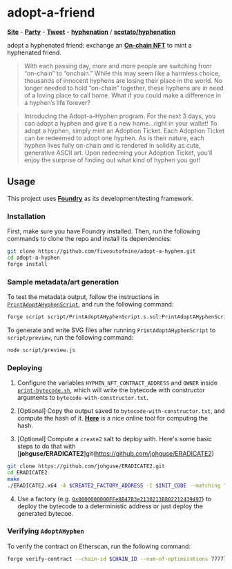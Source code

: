 # adopt-a-friend

[**Site**](https://partyvs.party/) - [**Party**](https://www.party.app/party/0x1c409297dd82167B6be3e79D4bF0B6f7a6ff0dB4) - [**Tweet**](https://twitter.com/prtyDAO/status/1674447750182719489) - [**hyphenation**](https://hyphenation.vercel.app) / [**scotato/hyphenation**](https://github.com/scotato/hyphenation)

adopt a hyphenated friend: exchange an [**On-chain NFT**](https://zora.co/collect/eth:0x73d24948fD946AE7F20EED63D7C0680eDfaF36f1) to mint a hyphenated friend.

> With each passing day, more and more people are switching from “on-chain” to “onchain.” While this may seem like a harmless choice, thousands of innocent hyphens are losing their place in the world. No longer needed to hold “on-chain” together, these hyphens are in need of a loving place to call home. What if you could make a difference in a hyphen’s life forever?

> Introducing the Adopt-a-Hyphen program. For the next 3 days, you can adopt a hyphen and give it a new home…right in your wallet! To adopt a hyphen, simply mint an Adoption Ticket. Each Adoption Ticket can be redeemed to adopt one hyphen. As is their nature, each hyphen lives fully on-chain and is rendered in solidity as cute, generative ASCII art. Upon redeeming your Adoption Ticket, you’ll enjoy the surprise of finding out what kind of hyphen you got!

## Usage

This project uses [**Foundry**](https://github.com/foundry-rs/foundry) as its development/testing framework.

### Installation

First, make sure you have Foundry installed. Then, run the following commands to clone the repo and install its dependencies:

```sh
git clone https://github.com/fiveoutofnine/adopt-a-hyphen.git
cd adopt-a-hyphen
forge install
```

### Sample metadata/art generation

To test the metadata output, follow the instructions in [`PrintAdoptAHyphenScript`](https://github.com/fiveoutofnine/adopt-a-hyphen/blob/main/script/PrintAdoptAHyphenScript.s.sol), and run the following command:

```sh
forge script script/PrintAdoptAHyphenScript.s.sol:PrintAdoptAHyphenScript -vvv
```

To generate and write SVG files after running `PrintAdoptAHyphenScript` to `script/preview`, run the following command:

```sh
node script/preview.js
```

### Deploying

1. Configure the variables `HYPHEN_NFT_CONTRACT_ADDRESS` and `OWNER` inside [`print-bytecode.sh`](https://github.com/fiveoutofnine/adopt-a-hyphen/blob/main/print-bytecode.sh), which will write the bytecode with constructor arguments to `bytecode-with-constructor.txt`.

2. [Optional] Copy the output saved to `bytecode-with-constructor.txt`, and compute the hash of it. [**Here**](https://emn178.github.io/online-tools/sha256.html) is a nice online tool for computing the hash.

3. [Optional] Compute a `create2` salt to deploy with. Here's some basic steps to do that with [**johguse/ERADICATE2**]git(https://github.com/johguse/ERADICATE2)

```sh
git clone https://github.com/johguse/ERADICATE2.git
cd ERADICATE2
make
./ERADICATE2.x64 -A $CREATE2_FACTORY_ADDRESS -I $INIT_CODE --matching "20102010"
```

4. Use a factory (e.g. [`0x0000000000FFe8B47B3e2130213B802212439497`](https://etherscan.io/address/0x0000000000ffe8b47b3e2130213b802212439497)) to deploy the bytecode to a deterministic address or just deploy the generated bytecoe.

### Verifying `AdoptAHyphen`

To verify the contract on Etherscan, run the following command:

```sh
forge verify-contract --chain-id $CHAIN_ID --num-of-optimizations 7777777 --watch --compiler-version $COMPILER_VERSION $DEPLOY_ADDRESS src/AdoptAHyphen.sol:AdoptAHyphen $ETHERSCAN_KEY
```
